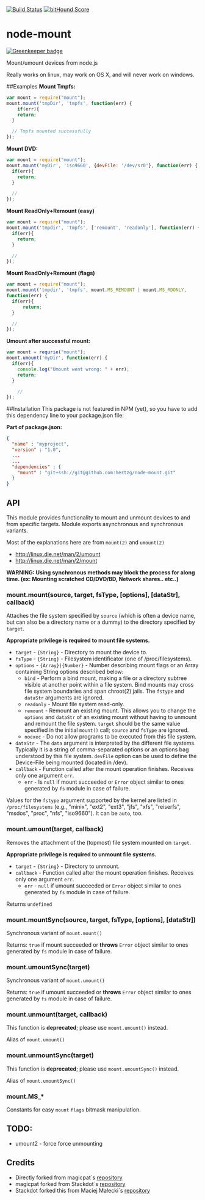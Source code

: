 [![Build Status](https://travis-ci.org/NodeOS/nodeos-mount.svg?branch=master)](https://travis-ci.org/NodeOS/nodeos-mount)
[![bitHound Score](https://www.bithound.io/NodeOS/nodeos-mount/badges/score.svg)](https://www.bithound.io/NodeOS/nodeos-mount)

# node-mount

[![Greenkeeper badge](https://badges.greenkeeper.io/NodeOS/nodeos-mount.svg)](https://greenkeeper.io/)

Mount/umount devices from node.js

Really works on linux, may work on OS X, and will never work on windows.

##Examples
**Mount Tmpfs:**
```javascript
var mount = require("mount");
mount.mount('tmpDir', 'tmpfs', function(err) {
	if(err){
    return;
  }

  // Tmpfs mounted successfully
});
```

**Mount DVD:**
```javascript
var mount = require("mount");
mount.mount('myDir', 'iso9660', {devFile: '/dev/sr0'}, function(err) {
  if(err){
    return;
  }

  //
});
```

**Mount ReadOnly+Remount (easy)**
```javascript
var mount = require("mount");
mount.mount('tmpdir', 'tmpfs', ['remount', 'readonly'], function(err) {
  if(err){
    return;
  }

  //
});
```

**Mount ReadOnly+Remount (flags)**
```javascript
var mount = require("mount");
mount.mount('tmpdir', 'tmpfs', mount.MS_REMOUNT | mount.MS_RDONLY,
function(err) {
  if(err){
      return;
  }

  //
});
```

**Umount after successful mount:**
```javascript
var mount = requrie("mount");
mount.umount('myDir', function(err) {
  if(err){
    console.log("Umount went wrong: " + err);
    return;
  }

	//
});
```

##Installation
This package is not featured in NPM (yet), so you have to add this dependency
line to your package.json file:

**Part of package.json:**
```json
{
  "name" : "myproject",
  "version" : "1.0",
  ...
  ...
  "dependencies" : {
    "mount" : "git+ssh://git@github.com:hertzg/node-mount.git"
  }
}
```
## API
This module provides functionality to mount and unmount devices to and from
specific targets. Module exports asynchronous and synchronous variants.

Most of the explanations here are from `mount(2)` and `umount(2)`

* http://linux.die.net/man/2/umount
* http://linux.die.net/man/2/mount

**WARNING: Using synchronous methods may block the process for along time. (ex:
  Mounting scratched CD/DVD/BD, Network shares.. etc..)**

### mount.mount(source, target, fsType, [options], [dataStr], callback)

Attaches the file system specified by `source` (which is often a device name,
but can also be a directory name or a dummy) to the directory specified by
`target`.

**Appropriate privilege is required to mount file systems.**

* `target` - `{String}` - Directory to mount the device to.
* `fsType` - `{String}` - Filesystem identificator (one of /proc/filesystems).
* `options` - `{Array}|{Number}` - Number describing mount flags or an Array
	containing String options described below:
  - `bind` - Perform a bind mount, making a file or a directory subtree visible
		at another point within a file system. Bind mounts may cross file system
		boundaries and span chroot(2) jails. The `fstype` and `dataStr` arguments
		are ignored.
  - `readonly` - Mount file system read-only.
  - `remount` - Remount an existing mount. This allows you to change the
		`options` and `dataStr` of an existing mount without having to unmount and
		remount the file system. `target` should be the same value specified in the
		initial `mount()` call; `source` and `fsType` are ignored.
  - `noexec` - Do not allow programs to be executed from this file system.
* `dataStr` - The `data` argument is interpreted by the different file systems.
	Typically it is a string of comma-separated options or an options bag
	understood by this file system. `devFile` option can be used to define the
	Device-File being mounted (located in /dev).
* `callback` - Function called after the mount operation finishes. Receives only
	one argument `err`.
  * `err` - Is `null` if mount succeeded or `Error` object similar to ones
		generated by `fs` module in case of failure.

Values for the `fstype` argument supported by the kernel are listed in
`/proc/filesystems` (e.g., "minix", "ext2", "ext3", "jfs", "xfs", "reiserfs",
"msdos", "proc", "nfs", "iso9660"). It can be `auto`, too.


### mount.umount(target, callback)
Removes the attachment of the (topmost) file system mounted on `target`.

**Appropriate privilege is required to unmount file systems.**

* `target` - `{String}` - Directory to unmount.
* `callback` - Function called after the mount operation finishes. Receives only
	one argument `err`.
    * `err` -  `null` if umount succeeded or `Error` object similar to ones
			generated by `fs` module in case of failure.

Returns `undefined`

### mount.mountSync(source, target, fsType, [options], [dataStr])
Synchronous variant of `mount.mount()`

Returns: `true` if mount succeeded or **throws** `Error` object similar to ones
generated by `fs` module in case of failure.

### mount.umountSync(target)
Synchronous variant of `mount.umount()`

Returns: `true` if umount succeeded or **throws** `Error` object similar to ones
generated by `fs` module in case of failure.

### mount.unmount(target, callback)
This function is **deprecated**; please use `mount.umount()` instead.

Alias of `mount.umount()`

### mount.unmountSync(target)
This function is **deprecated**; please use `mount.umountSync()` instead.

Alias of `mount.umountSync()`

### mount.MS_*
Constants for easy `mount` `flags` bitmask manipulation.

## TODO:
- umount2 - force force unmounting

## Credits
- Directly forked from magicpat`s [repository](https://github.com/magicpat/node-mount)
- magicpat forked from Stackdot`s [repository](https://github.com/stackdot/node-mount)
- Stackdot forked this from Maciej Małecki`s [repository](https://github.com/mmalecki/node-mount)
